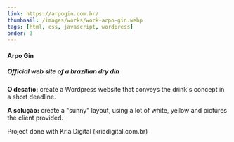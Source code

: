 ```yaml
---
link: https://arpogin.com.br/
thumbnail: /images/works/work-arpo-gin.webp
tags: [html, css, javascript, wordpress]
order: 3
---
```

#### Arpo Gin
##### Official web site of a brazilian dry din
**O desafio:** create a Wordpress website that conveys the drink's concept in a short deadline.

**A solução:** create a "sunny" layout, using a lot of white, yellow and pictures the client provided.

Project done with Kria Digital (kriadigital.com.br)